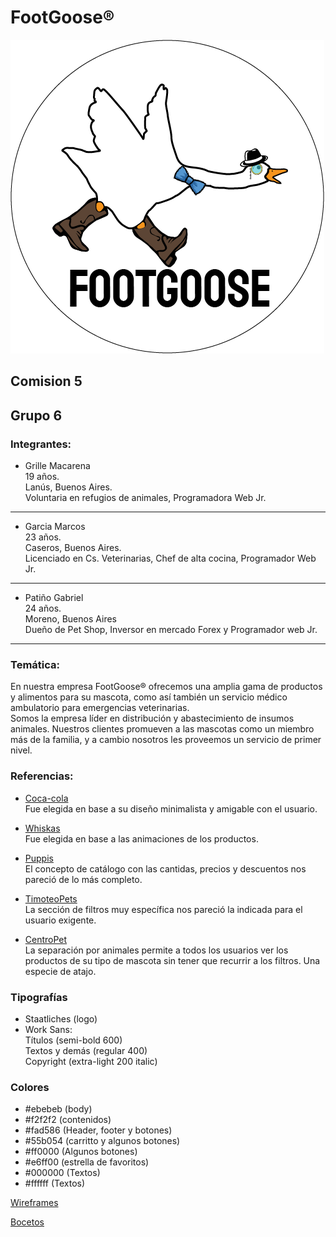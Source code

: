 # FootGoose®
![Grupo 6](./logo/logo.png)
## Comision 5

## Grupo 6

### Integrantes:
- Grille Macarena  
  19 años.  
  Lanús, Buenos Aires.  
  Voluntaria en refugios de animales, Programadora Web Jr.
___
- Garcia Marcos  
  23 años.   
  Caseros, Buenos Aires.  
  Licenciado en Cs. Veterinarias, Chef de alta cocina, Programador Web Jr.
___

- Patiño Gabriel  
  24 años.  
  Moreno, Buenos Aires  
  Dueño de Pet Shop, Inversor en mercado Forex y Programador web Jr.
___

### Temática:
En nuestra empresa FootGoose® ofrecemos una amplia gama de productos y alimentos para su mascota, como así también un servicio médico ambulatorio para emergencias veterinarias.  
Somos la empresa líder en distribución y abastecimiento de insumos animales.
Nuestros clientes promueven a las mascotas como un miembro más de la familia, y a cambio nosotros les proveemos un servicio de primer nivel.


### Referencias:
- [Coca-cola](https://tienda.coca-cola.com.ar/amba/combos "Coca-cola")  
Fue elegida en base a su diseño minimalista y amigable con el usuario.

- [Whiskas](https://www.whiskas.com.ar/productos/ "Whiskas")  
Fue elegida en base a las animaciones de los productos.

- [Puppis](https://www.puppis.com.ar/perros/accesorios "Puppis")  
El concepto de catálogo con las cantidas, precios y descuentos nos pareció de lo más completo.

- [TimoteoPets](https://www.timoteopetshop.com/productos/?mpage=3 "Timoteo Pets")  
La sección de filtros muy específica nos pareció la indicada para el usuario exigente.

- [CentroPet](https://centropet.com/ "Centro Pet")  
La separación por animales permite a todos los usuarios ver los productos de su tipo de mascota sin tener que recurrir a los filtros. Una especie de atajo.

### Tipografías
- Staatliches (logo)
- Work Sans:  
Títulos (semi-bold 600)  
Textos y demás (regular 400)  
Copyright (extra-light 200 italic)  

### Colores
- #ebebeb  (body)
- #f2f2f2  (contenidos)
- #fad586  (Header, footer y botones)
- #55b054  (carritto y algunos botones)
- #ff0000  (Algunos botones)
- #e6ff00  (estrella de favoritos)
- #000000  (Textos)
- #ffffff  (Textos)

[Wireframes](https://github.com/Marcos676/Grupo_6_FootGoose/tree/main/wireframe "Wireframes")

[Bocetos](https://github.com/Marcos676/Grupo_6_FootGoose/tree/main/bocetos "Bocetos")


